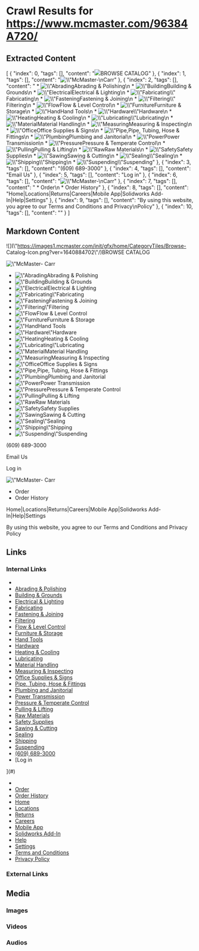 # Crawl Results for https://www.mcmaster.com/96384A720/

## Extracted Content

[
    {
        "index": 0,
        "tags": [],
        "content": "![](\\\\\"https://images1.mcmaster.com/init/gfx/home/CategoryTiles/Browse-\nCatalog-Icon.png?ver=1640884702\\\\\"/)BROWSE CATALOG"
    },
    {
        "index": 1,
        "tags": [],
        "content": "![\\\\\"McMaster-\nCarr](\\\\\"https://images1.mcmaster.com/init/gfx/MastheadLogo.svg?ver=1545146094\\\\\"/)"
    },
    {
        "index": 2,
        "tags": [],
        "content": "  * ![\\\\\"Abrading](\\\\\"https://images1.mcmaster.com/init/gfx/home/BrowseCatalogCategoryImages/1x/Abrading-and-Polishing-Catalog.png?ver=1658507392\\\\\"/)Abrading & Polishing\n  * ![\\\\\"Building](\\\\\"https://images1.mcmaster.com/init/gfx/home/BrowseCatalogCategoryImages/1x/Building-and-Grounds-Catalog.png?ver=1658507392\\\\\"/)Building & Grounds\n  * ![\\\\\"Electrical](\\\\\"https://images1.mcmaster.com/init/gfx/home/BrowseCatalogCategoryImages/1x/Electrical-and-Lighting-Catalog.png?ver=1658507392\\\\\"/)Electrical & Lighting\n  * ![\\\\\"Fabricating\\\\\"](\\\\\"https://images1.mcmaster.com/init/gfx/home/BrowseCatalogCategoryImages/1x/Fabricating-Catalog.png?ver=1658507392\\\\\"/)Fabricating\n  * ![\\\\\"Fastening](\\\\\"https://images1.mcmaster.com/init/gfx/home/BrowseCatalogCategoryImages/1x/Fastening-and-Joining-Catalog.png?ver=1658507392\\\\\"/)Fastening & Joining\n  * ![\\\\\"Filtering\\\\\"](\\\\\"https://images1.mcmaster.com/init/gfx/home/BrowseCatalogCategoryImages/1x/Filtering-Catalog.png?ver=1658507392\\\\\"/)Filtering\n  * ![\\\\\"Flow](\\\\\"https://images1.mcmaster.com/init/gfx/home/BrowseCatalogCategoryImages/1x/Flow-and-Level-Control-Catalog.png?ver=1658507392\\\\\"/)Flow & Level Control\n  * ![\\\\\"Furniture](\\\\\"https://images1.mcmaster.com/init/gfx/home/BrowseCatalogCategoryImages/1x/Furniture-and-Storage-Catalog.png?ver=1658507392\\\\\"/)Furniture & Storage\n  * ![\\\\\"Hand](\\\\\"https://images1.mcmaster.com/init/gfx/home/BrowseCatalogCategoryImages/1x/Hand-Tools-Catalog.png?ver=1658507392\\\\\"/)Hand Tools\n  * ![\\\\\"Hardware\\\\\"](\\\\\"https://images1.mcmaster.com/init/gfx/home/BrowseCatalogCategoryImages/1x/Hardware-Catalog.png?ver=1658507392\\\\\"/)Hardware\n  * ![\\\\\"Heating](\\\\\"https://images1.mcmaster.com/init/gfx/home/BrowseCatalogCategoryImages/1x/Heating-and-Cooling-Catalog.png?ver=1658507392\\\\\"/)Heating & Cooling\n  * ![\\\\\"Lubricating\\\\\"](\\\\\"https://images1.mcmaster.com/init/gfx/home/BrowseCatalogCategoryImages/1x/Lubricating-Catalog.png?ver=1658507392\\\\\"/)Lubricating\n  * ![\\\\\"Material](\\\\\"https://images1.mcmaster.com/init/gfx/home/BrowseCatalogCategoryImages/1x/Material-Handling-Catalog.png?ver=1658507392\\\\\"/)Material Handling\n  * ![\\\\\"Measuring](\\\\\"https://images1.mcmaster.com/init/gfx/home/BrowseCatalogCategoryImages/1x/Measuring-and-Inspecting-Catalog.png?ver=1658507392\\\\\"/)Measuring & Inspecting\n  * ![\\\\\"Office](\\\\\"https://images1.mcmaster.com/init/gfx/home/BrowseCatalogCategoryImages/1x/Office-Supplies-and-Signs-Catalog.png?ver=1658507392\\\\\"/)Office Supplies & Signs\n  * ![\\\\\"Pipe,](\\\\\"https://images1.mcmaster.com/init/gfx/home/BrowseCatalogCategoryImages/1x/Pipe-Tubing-Hose-and-Fittings-Catalog.png?ver=1658507392\\\\\"/)Pipe, Tubing, Hose & Fittings\n  * ![\\\\\"Plumbing](\\\\\"https://images1.mcmaster.com/init/gfx/home/BrowseCatalogCategoryImages/1x/Plumbing-and-Janitorial-Catalog.png?ver=1658507392\\\\\"/)Plumbing and Janitorial\n  * ![\\\\\"Power](\\\\\"https://images1.mcmaster.com/init/gfx/home/BrowseCatalogCategoryImages/1x/Power-Transmission-Catalog.png?ver=1658507392\\\\\"/)Power Transmission\n  * ![\\\\\"Pressure](\\\\\"https://images1.mcmaster.com/init/gfx/home/BrowseCatalogCategoryImages/1x/Pressure-and-Temperature-Control-Catalog.png?ver=1658507392\\\\\"/)Pressure & Temperate Control\n  * ![\\\\\"Pulling](\\\\\"https://images1.mcmaster.com/init/gfx/home/BrowseCatalogCategoryImages/1x/Pulling-and-Lifting-Catalog.png?ver=1658507392\\\\\"/)Pulling & Lifting\n  * ![\\\\\"Raw](\\\\\"https://images1.mcmaster.com/init/gfx/home/BrowseCatalogCategoryImages/1x/Raw-Materials-Catalog.png?ver=1658507392\\\\\"/)Raw Materials\n  * ![\\\\\"Safety](\\\\\"https://images1.mcmaster.com/init/gfx/home/BrowseCatalogCategoryImages/1x/Safety-Supplies-Catalog.png?ver=1658507392\\\\\"/)Safety Supplies\n  * ![\\\\\"Sawing](\\\\\"https://images1.mcmaster.com/init/gfx/home/BrowseCatalogCategoryImages/1x/Sawing-and-Cutting-Catalog.png?ver=1658507392\\\\\"/)Sawing & Cutting\n  * ![\\\\\"Sealing\\\\\"](\\\\\"https://images1.mcmaster.com/init/gfx/home/BrowseCatalogCategoryImages/1x/Sealing-Catalog.png?ver=1658507392\\\\\"/)Sealing\n  * ![\\\\\"Shipping\\\\\"](\\\\\"https://images1.mcmaster.com/init/gfx/home/BrowseCatalogCategoryImages/1x/Shipping-Catalog.png?ver=1658507392\\\\\"/)Shipping\n  * ![\\\\\"Suspending\\\\\"](\\\\\"https://images1.mcmaster.com/init/gfx/home/BrowseCatalogCategoryImages/1x/Suspending-Catalog.png?ver=1658507392\\\\\"/)Suspending"
    },
    {
        "index": 3,
        "tags": [],
        "content": "(609) 689-3000"
    },
    {
        "index": 4,
        "tags": [],
        "content": "Email Us"
    },
    {
        "index": 5,
        "tags": [],
        "content": "Log in"
    },
    {
        "index": 6,
        "tags": [],
        "content": "![\\\\\"McMaster-\nCarr](\\\\\"https://images1.mcmaster.com/init/gfx/MastheadLogo.svg?ver=1545146094\\\\\"/)"
    },
    {
        "index": 7,
        "tags": [],
        "content": "  * Order\n  * Order History"
    },
    {
        "index": 8,
        "tags": [],
        "content": "Home|Locations|Returns|Careers|Mobile App|Solidworks Add-In|Help|Settings"
    },
    {
        "index": 9,
        "tags": [],
        "content": "By using this website, you agree to our Terms and Conditions and Privacy\nPolicy"
    },
    {
        "index": 10,
        "tags": [],
        "content": ""
    }
]

## Markdown Content

![](\\"https://images1.mcmaster.com/init/gfx/home/CategoryTiles/Browse-
Catalog-Icon.png?ver=1640884702\\"/)BROWSE CATALOG

![\\"McMaster-
Carr](\\"https://images1.mcmaster.com/init/gfx/MastheadLogo.svg?ver=1545146094\\"/)

  * ![\\"Abrading](\\"https://images1.mcmaster.com/init/gfx/home/BrowseCatalogCategoryImages/1x/Abrading-and-Polishing-Catalog.png?ver=1658507392\\"/)Abrading & Polishing
  * ![\\"Building](\\"https://images1.mcmaster.com/init/gfx/home/BrowseCatalogCategoryImages/1x/Building-and-Grounds-Catalog.png?ver=1658507392\\"/)Building & Grounds
  * ![\\"Electrical](\\"https://images1.mcmaster.com/init/gfx/home/BrowseCatalogCategoryImages/1x/Electrical-and-Lighting-Catalog.png?ver=1658507392\\"/)Electrical & Lighting
  * ![\\"Fabricating\\"](\\"https://images1.mcmaster.com/init/gfx/home/BrowseCatalogCategoryImages/1x/Fabricating-Catalog.png?ver=1658507392\\"/)Fabricating
  * ![\\"Fastening](\\"https://images1.mcmaster.com/init/gfx/home/BrowseCatalogCategoryImages/1x/Fastening-and-Joining-Catalog.png?ver=1658507392\\"/)Fastening & Joining
  * ![\\"Filtering\\"](\\"https://images1.mcmaster.com/init/gfx/home/BrowseCatalogCategoryImages/1x/Filtering-Catalog.png?ver=1658507392\\"/)Filtering
  * ![\\"Flow](\\"https://images1.mcmaster.com/init/gfx/home/BrowseCatalogCategoryImages/1x/Flow-and-Level-Control-Catalog.png?ver=1658507392\\"/)Flow & Level Control
  * ![\\"Furniture](\\"https://images1.mcmaster.com/init/gfx/home/BrowseCatalogCategoryImages/1x/Furniture-and-Storage-Catalog.png?ver=1658507392\\"/)Furniture & Storage
  * ![\\"Hand](\\"https://images1.mcmaster.com/init/gfx/home/BrowseCatalogCategoryImages/1x/Hand-Tools-Catalog.png?ver=1658507392\\"/)Hand Tools
  * ![\\"Hardware\\"](\\"https://images1.mcmaster.com/init/gfx/home/BrowseCatalogCategoryImages/1x/Hardware-Catalog.png?ver=1658507392\\"/)Hardware
  * ![\\"Heating](\\"https://images1.mcmaster.com/init/gfx/home/BrowseCatalogCategoryImages/1x/Heating-and-Cooling-Catalog.png?ver=1658507392\\"/)Heating & Cooling
  * ![\\"Lubricating\\"](\\"https://images1.mcmaster.com/init/gfx/home/BrowseCatalogCategoryImages/1x/Lubricating-Catalog.png?ver=1658507392\\"/)Lubricating
  * ![\\"Material](\\"https://images1.mcmaster.com/init/gfx/home/BrowseCatalogCategoryImages/1x/Material-Handling-Catalog.png?ver=1658507392\\"/)Material Handling
  * ![\\"Measuring](\\"https://images1.mcmaster.com/init/gfx/home/BrowseCatalogCategoryImages/1x/Measuring-and-Inspecting-Catalog.png?ver=1658507392\\"/)Measuring & Inspecting
  * ![\\"Office](\\"https://images1.mcmaster.com/init/gfx/home/BrowseCatalogCategoryImages/1x/Office-Supplies-and-Signs-Catalog.png?ver=1658507392\\"/)Office Supplies & Signs
  * ![\\"Pipe,](\\"https://images1.mcmaster.com/init/gfx/home/BrowseCatalogCategoryImages/1x/Pipe-Tubing-Hose-and-Fittings-Catalog.png?ver=1658507392\\"/)Pipe, Tubing, Hose & Fittings
  * ![\\"Plumbing](\\"https://images1.mcmaster.com/init/gfx/home/BrowseCatalogCategoryImages/1x/Plumbing-and-Janitorial-Catalog.png?ver=1658507392\\"/)Plumbing and Janitorial
  * ![\\"Power](\\"https://images1.mcmaster.com/init/gfx/home/BrowseCatalogCategoryImages/1x/Power-Transmission-Catalog.png?ver=1658507392\\"/)Power Transmission
  * ![\\"Pressure](\\"https://images1.mcmaster.com/init/gfx/home/BrowseCatalogCategoryImages/1x/Pressure-and-Temperature-Control-Catalog.png?ver=1658507392\\"/)Pressure & Temperate Control
  * ![\\"Pulling](\\"https://images1.mcmaster.com/init/gfx/home/BrowseCatalogCategoryImages/1x/Pulling-and-Lifting-Catalog.png?ver=1658507392\\"/)Pulling & Lifting
  * ![\\"Raw](\\"https://images1.mcmaster.com/init/gfx/home/BrowseCatalogCategoryImages/1x/Raw-Materials-Catalog.png?ver=1658507392\\"/)Raw Materials
  * ![\\"Safety](\\"https://images1.mcmaster.com/init/gfx/home/BrowseCatalogCategoryImages/1x/Safety-Supplies-Catalog.png?ver=1658507392\\"/)Safety Supplies
  * ![\\"Sawing](\\"https://images1.mcmaster.com/init/gfx/home/BrowseCatalogCategoryImages/1x/Sawing-and-Cutting-Catalog.png?ver=1658507392\\"/)Sawing & Cutting
  * ![\\"Sealing\\"](\\"https://images1.mcmaster.com/init/gfx/home/BrowseCatalogCategoryImages/1x/Sealing-Catalog.png?ver=1658507392\\"/)Sealing
  * ![\\"Shipping\\"](\\"https://images1.mcmaster.com/init/gfx/home/BrowseCatalogCategoryImages/1x/Shipping-Catalog.png?ver=1658507392\\"/)Shipping
  * ![\\"Suspending\\"](\\"https://images1.mcmaster.com/init/gfx/home/BrowseCatalogCategoryImages/1x/Suspending-Catalog.png?ver=1658507392\\"/)Suspending

(609) 689-3000

Email Us

Log in

![\\"McMaster-
Carr](\\"https://images1.mcmaster.com/init/gfx/MastheadLogo.svg?ver=1545146094\\"/)

  * Order
  * Order History

Home|Locations|Returns|Careers|Mobile App|Solidworks Add-In|Help|Settings

By using this website, you agree to our Terms and Conditions and Privacy
Policy



## Links

### Internal Links

- [](/)
- [Abrading & Polishing](/products/abrading-and-polishing/)
- [Building & Grounds](/products/building-and-grounds/)
- [Electrical & Lighting](/products/electrical-and-lighting/)
- [Fabricating](/products/fabricating/)
- [Fastening & Joining](/products/fastening-and-joining/)
- [Filtering](/products/filtering/)
- [Flow & Level Control](/products/flow-and-level-control/)
- [Furniture & Storage](/products/furniture-and-storage/)
- [Hand Tools](/products/hand-tools/)
- [Hardware](/products/hardware/)
- [Heating & Cooling](/products/heating-and-cooling/)
- [Lubricating](/products/lubricating/)
- [Material Handling](/products/material-handling/)
- [Measuring & Inspecting](/products/measuring-and-inspecting/)
- [Office Supplies & Signs](/products/office-supplies-and-signs/)
- [Pipe, Tubing, Hose & Fittings](/products/pipe-tubing-hose-and-fittings/)
- [Plumbing and Janitorial](/products/plumbing-and-janitorial/)
- [Power Transmission](/products/power-transmission/)
- [Pressure & Temperate Control](/products/pressure-and-temperature-control/)
- [Pulling & Lifting](/products/pulling-and-lifting/)
- [Raw Materials](/products/raw-materials/)
- [Safety Supplies](/products/safety-supplies/)
- [Sawing & Cutting](/products/sawing-and-cutting/)
- [Sealing](/products/sealing/)
- [Shipping](/products/shipping/)
- [Suspending](/products/suspending/)
- [(609) 689-3000](tel:+16096893000)
- [Log in


](#)
- [](/)
- [Order](/orders)
- [Order History](/order-history)
- [Home](/)
- [Locations](/contact)
- [Returns](/returns)
- [Careers](/careers)
- [Mobile App](/mobile)
- [Solidworks Add-In](/solidworksaddin)
- [Help](/help)
- [Settings](/settings)
- [Terms and Conditions](/termsandconditions)
- [Privacy Policy](/privacypolicy)

### External Links



## Media

### Images

### Videos

### Audios

